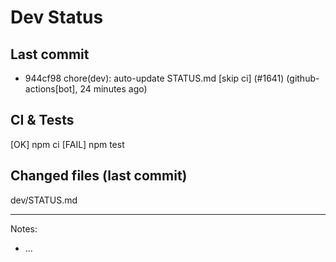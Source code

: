 # Dev Status

## Last commit
- 944cf98 chore(dev): auto-update STATUS.md [skip ci] (#1641) (github-actions[bot], 24 minutes ago)
## CI & Tests
[OK] npm ci
[FAIL] npm test

## Changed files (last commit)
dev/STATUS.md

---
Notes:
- ...
